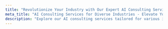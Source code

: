 ```yaml
---
title: "Revolutionize Your Industry with Our Expert AI Consulting Services"
meta_title: "AI Consulting Services for Diverse Industries - Elevate Your Business with Cutting-Edge AI Solutions"
description: "Explore our AI consulting services tailored for various industries. At H TECH VIP, we specialize in integrating advanced artificial intelligence solutions across sectors such as healthcare, finance, retail, and more. Our team of AI experts empowers businesses to leverage the power of AI for enhanced decision-making, efficiency, and innovation. Discover how our customized AI strategies can transform your industry, drive growth, and give you a competitive edge. Connect with us to navigate the future of AI in your industry."
---
```

